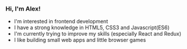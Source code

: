 ### Hi, I'm Alex!
- I'm interested in frontend development
- I have a strong knowledge in HTML5, CSS3 and Javascript(ES6)
- I'm currently trying to improve my skills (especially React and Redux)
- I like building small web apps and little browser games

<!---
ZCAlex77/ZCAlex77 is a ✨ special ✨ repository because its `README.md` (this file) appears on your GitHub profile.
You can click the Preview link to take a look at your changes.
--->
